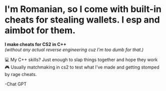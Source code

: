# I'm Romanian, so I come with built-in cheats for stealing wallets. I esp and aimbot for them.

**I make cheats for CS2 in C++**  
_(without any actual reverse engineering cuz I'm too dumb for that.)_

💻 My C++ skills? Just enough to slap things together and hope they work  
🎮 Usually matchmaking in cs2 to test what I've made and getting stomped by rage cheats.

-Chat GPT
